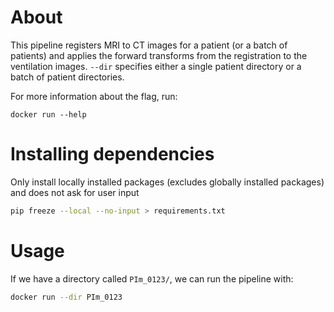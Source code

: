 
# About
This pipeline registers MRI to CT images for a patient (or a batch of patients)
and applies the forward transforms from the registration to the 
ventilation images. `--dir` specifies either a single patient directory or a batch of patient directories.

For more information about the flag, run:
```
docker run --help
```

# Installing dependencies
Only install locally installed packages (excludes globally installed packages) and does not ask for user input
```bash
pip freeze --local --no-input > requirements.txt
```
# Usage
If we have a directory called `PIm_0123/`, we can run the pipeline with:
```bash
docker run --dir PIm_0123
```
